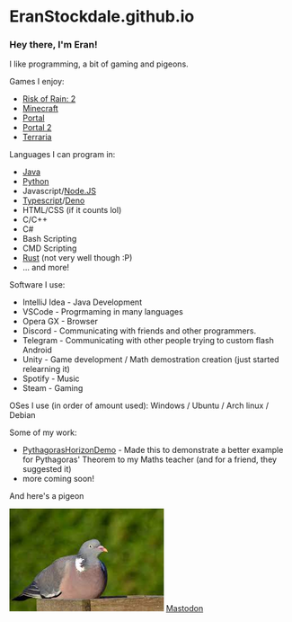 # EranStockdale.github.io

### Hey there, I'm Eran!
I like programming, a bit of gaming and pigeons.

Games I enjoy:
- [Risk of Rain: 2](https://store.steampowered.com/app/632360/Risk_of_Rain_2/)
- [Minecraft](https://www.minecraft.net/en-us)
- [Portal](https://store.steampowered.com/app/400/Portal/)
- [Portal 2](https://store.steampowered.com/app/620/Portal_2/)
- [Terraria](https://store.steampowered.com/app/105600/Terraria/)
  
Languages I can program in:
- [Java](https://www.java.com/en/)
- [Python](https://www.python.org)
- Javascript/[Node.JS](https://nodejs.org/en)
- [Typescript](https://www.typescriptlang.org)/[Deno](https://deno.land)
- HTML/CSS (if it counts lol)
- C/C++
- C#
- Bash Scripting
- CMD Scripting
- [Rust](https://www.rust-lang.org) (not very well though :P)
- ... and more!

Software I use:
- IntelliJ Idea - Java Development
- VSCode - Progrmaming in many languages
- Opera GX - Browser
- Discord - Communicating with friends and other programmers.
- Telegram - Communicating with other people trying to custom flash Android
- Unity - Game development / Math demostration creation (just started relearning it)
- Spotify - Music
- Steam - Gaming

OSes I use (in order of amount used): Windows / Ubuntu / Arch linux / Debian

Some of my work:
- [PythagorasHorizonDemo](/PythagorasHorizonDemo) - Made this to demonstrate a better example for Pythagoras' Theorem to my Maths teacher (and for a friend, they suggested it)
- more coming soon!
  
And here's a pigeon

![pigeon](pidgeon.png)
<a rel="me" href="https://mastodonapp.uk/@EranStockdale">Mastodon</a>
